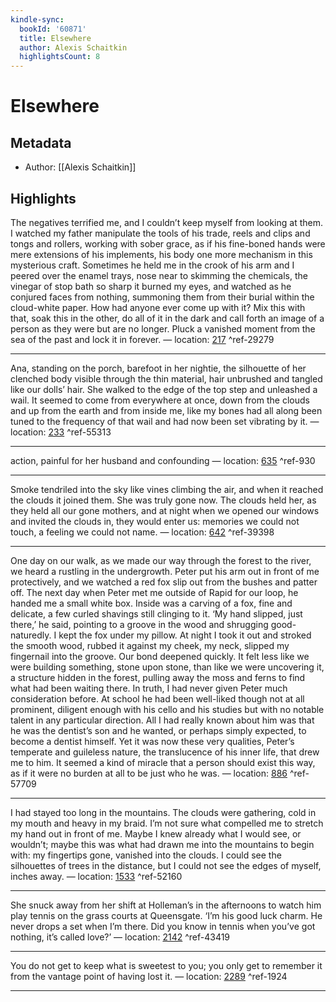 ```yaml
---
kindle-sync:
  bookId: '60871'
  title: Elsewhere
  author: Alexis Schaitkin
  highlightsCount: 8
---
```

# Elsewhere
## Metadata
* Author: [[Alexis Schaitkin]]

## Highlights
The negatives terrified me, and I couldn’t keep myself from looking at them. I watched my father manipulate the tools of his trade, reels and clips and tongs and rollers, working with sober grace, as if his fine-boned hands were mere extensions of his implements, his body one more mechanism in this mysterious craft. Sometimes he held me in the crook of his arm and I peered over the enamel trays, nose near to skimming the chemicals, the vinegar of stop bath so sharp it burned my eyes, and watched as he conjured faces from nothing, summoning them from their burial within the cloud-white paper. How had anyone ever come up with it? Mix this with that, soak this in the other, do all of it in the dark and call forth an image of a person as they were but are no longer. Pluck a vanished moment from the sea of the past and lock it in forever. — location: [217]() ^ref-29279

---
Ana, standing on the porch, barefoot in her nightie, the silhouette of her clenched body visible through the thin material, hair unbrushed and tangled like our dolls’ hair. She walked to the edge of the top step and unleashed a wail. It seemed to come from everywhere at once, down from the clouds and up from the earth and from inside me, like my bones had all along been tuned to the frequency of that wail and had now been set vibrating by it. — location: [233]() ^ref-55313

---
action, painful for her husband and confounding — location: [635]() ^ref-930

---
Smoke tendriled into the sky like vines climbing the air, and when it reached the clouds it joined them. She was truly gone now. The clouds held her, as they held all our gone mothers, and at night when we opened our windows and invited the clouds in, they would enter us: memories we could not touch, a feeling we could not name. — location: [642]() ^ref-39398

---
One day on our walk, as we made our way through the forest to the river, we heard a rustling in the undergrowth. Peter put his arm out in front of me protectively, and we watched a red fox slip out from the bushes and patter off. The next day when Peter met me outside of Rapid for our loop, he handed me a small white box. Inside was a carving of a fox, fine and delicate, a few curled shavings still clinging to it. ‘My hand slipped, just there,’ he said, pointing to a groove in the wood and shrugging good-naturedly. I kept the fox under my pillow. At night I took it out and stroked the smooth wood, rubbed it against my cheek, my neck, slipped my fingernail into the groove. Our bond deepened quickly. It felt less like we were building something, stone upon stone, than like we were uncovering it, a structure hidden in the forest, pulling away the moss and ferns to find what had been waiting there. In truth, I had never given Peter much consideration before. At school he had been well-liked though not at all prominent, diligent enough with his cello and his studies but with no notable talent in any particular direction. All I had really known about him was that he was the dentist’s son and he wanted, or perhaps simply expected, to become a dentist himself. Yet it was now these very qualities, Peter’s temperate and guileless nature, the translucence of his inner life, that drew me to him. It seemed a kind of miracle that a person should exist this way, as if it were no burden at all to be just who he was. — location: [886]() ^ref-57709

---
I had stayed too long in the mountains. The clouds were gathering, cold in my mouth and heavy in my braid. I’m not sure what compelled me to stretch my hand out in front of me. Maybe I knew already what I would see, or wouldn’t; maybe this was what had drawn me into the mountains to begin with: my fingertips gone, vanished into the clouds. I could see the silhouettes of trees in the distance, but I could not see the edges of myself, inches away. — location: [1533]() ^ref-52160

---
She snuck away from her shift at Holleman’s in the afternoons to watch him play tennis on the grass courts at Queensgate. ‘I’m his good luck charm. He never drops a set when I’m there. Did you know in tennis when you’ve got nothing, it’s called love?’ — location: [2142]() ^ref-43419

---
You do not get to keep what is sweetest to you; you only get to remember it from the vantage point of having lost it. — location: [2289]() ^ref-1924

---
